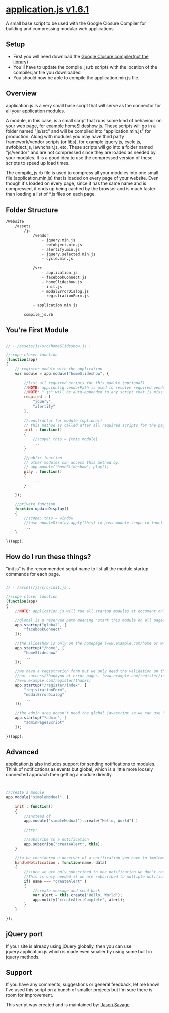 # [application.js v1.6.1](https://github.com/jasonsavage2/application.js)

A small base script to be used with the Google Closure Compiler for building and compressing modular web applications.

## Setup

* First you will need download the [Google Closure compiler(not the library)](https://developers.google.com/closure/compiler/) 
* You'll have to update the compile_js.rb scripts with the location of the compiler.jar file you downloaded
* You should now be able to compile the application.min.js file.


## Overview

application.js is a very small base script that will serve as the connector for all your application modules. 

A module, in this case, is a small script that runs some kind of behaviour on your web page, for example homeSlideshow.js. 
These scripts will go in a folder named "js/src" and will be compiled into "application.min.js" for production. Along with modules 
you may have third party framework/vendor scripts (or libs), for example jquery.js, cycle.js, swfobject.js, lawnchair.js, etc. 
These scripts will go into a folder named "js/vendor" and are not compressed since they are loaded as needed by your modules. 
It is a good idea to use the compressed version of these scripts to speed up load times.

The compile_js.rb file is used to compress all your modules into one small file (application.min.js) that is loaded on every page of your website. 
Even though it's loaded on every page, since it has the same name and is compressed, 
it ends up being cached by the browser and is much faster than loading a list of *.js files on each page. 


## Folder Structure

```sh
/Website
    /assets
        /js
            /vendor
                - jquery.min.js
                - swfobject.min.js
                - alertify.min.js
                - jquery.selected.min.js
                - cycle.min.js
				
            /src
                - application.js
                - facebookConnect.js
                - homeSlideshow.js
                - init.js
                - modalErrorDialog.js
                - registrationForm.js
				
            - application.min.js
			
        compile_js.rb
```		

	
	
## You're First Module

```js

// - /assets/js/src/homeSlideshow.js :

//scope closer function
(function(app)
{
    // register module with the application
    var module = app.module("homeSlideshow", {
        
        //list all required scripts for this module (optional)
		//NOTE: app.config.vendorPath is used to resolve required vendor paths (default: "/assets/js/vendor")
		//NOTE: ".js" will be auto-appended to any script that is missing an extension
        required : [
            "jquery",
            "alertify"
        ],
        
        //constructor for module (optional)
		// this method is called after all required scripts for the page have loaded, not just this module.
        init : function()
        {
            //scope: this = [this module]
            ...
        }
        
        //public function
		// other modules can access this method by:
		// app.module("homeSlideshow").play();
        play : function()
        {
            ...
        }
        
    });
    
    //private function
    function updateDisplay()
    {
        //scope: this = window 
        //(use updateDisplay.apply(this) to pass module scope to function)
        ...
    }

})(app);

```



## How do I run these things?

"init.js" is the recommended script name to list all the module startup commands for each page.

```js

// - /assets/js/src/init.js :

//scope closer function
(function(app)
{
	//NOTE: application.js will run all startup modules at document onload

	//global is a reserved path meaning "start this module on all pages of my site"
    app.startup("global", [
		"facebookConnect"
	]);
	
	//the slideshow is only on the homepage (www.example.com/home or www.example.com)
	app.startup("/home", [
		"homeSlideshow"
		...
	]);
	
	//we have a registration form but we only need the validation on the form page, 
	//not success/thankyou or error pages. (www.example.com/register/index not 
	//www.example.com/register/thanks)
	app.startup("/register/index", [
		"registrationForm",
		"modalErrorDialog"
		...
	]);
	
	//the admin area doesn't need the global javascript so we can use "*" to block global script
	app.startup("*admin", [
		"adminPagesScript"
	]);
	
})(app);

```


## Advanced

application.js also includes support for sending notifications to modules. 
Think of notifications as events but global, which is a little more loosely connected approach then
getting a module directly.

```js


//create a module
app.module("simpleModual", {
	
	init : function()
	{
		//Instead of 
		app.module("simpleModual").create("Hello, World") )
		
		//try:
	
		//subscribe to a notification
		app.subscribe("createAlert", this);
	}
	
	//to be considered a observer of a notification you have to implement:
	handleNotification : function(name, data)
	{
		//since we are only subscribed to one notification we don't really need an if statement.
		//This is only needed if we are subscribed to multiple notification.
		if( name === "createAlert" )
		{
			//create message and send back
			var alert = this.create("Hello, World");
			app.notify("createAlertComplete", alert);
		}
	}
	
});


```


## jQuery port

If your site is already using jQuery globally, then you can use jquery.application.js which is made even smaller by using some built in jquery methods.



## Support

If you have any comments, suggestions or general feedback, let me know! I've used this script on a bunch of smaller projects but I'm sure there is room for improvement.

This script was created and is maintained by: [Jason Savage](jason.savage2@gmail.com)


